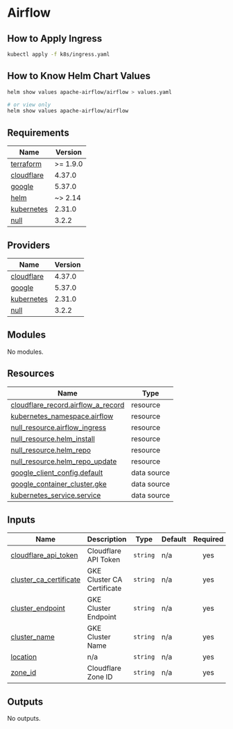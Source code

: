 # Airflow

## How to Apply Ingress

```bash
kubectl apply -f k8s/ingress.yaml
```

## How to Know Helm Chart Values

```bash
helm show values apache-airflow/airflow > values.yaml

# or view only
helm show values apache-airflow/airflow
```

<!-- BEGIN_TF_DOCS -->
## Requirements

| Name | Version |
|------|---------|
| <a name="requirement_terraform"></a> [terraform](#requirement\_terraform) | >= 1.9.0 |
| <a name="requirement_cloudflare"></a> [cloudflare](#requirement\_cloudflare) | 4.37.0 |
| <a name="requirement_google"></a> [google](#requirement\_google) | 5.37.0 |
| <a name="requirement_helm"></a> [helm](#requirement\_helm) | ~> 2.14 |
| <a name="requirement_kubernetes"></a> [kubernetes](#requirement\_kubernetes) | 2.31.0 |
| <a name="requirement_null"></a> [null](#requirement\_null) | 3.2.2 |

## Providers

| Name | Version |
|------|---------|
| <a name="provider_cloudflare"></a> [cloudflare](#provider\_cloudflare) | 4.37.0 |
| <a name="provider_google"></a> [google](#provider\_google) | 5.37.0 |
| <a name="provider_kubernetes"></a> [kubernetes](#provider\_kubernetes) | 2.31.0 |
| <a name="provider_null"></a> [null](#provider\_null) | 3.2.2 |

## Modules

No modules.

## Resources

| Name | Type |
|------|------|
| [cloudflare_record.airflow_a_record](https://registry.terraform.io/providers/cloudflare/cloudflare/4.37.0/docs/resources/record) | resource |
| [kubernetes_namespace.airflow](https://registry.terraform.io/providers/hashicorp/kubernetes/2.31.0/docs/resources/namespace) | resource |
| [null_resource.airflow_ingress](https://registry.terraform.io/providers/hashicorp/null/3.2.2/docs/resources/resource) | resource |
| [null_resource.helm_install](https://registry.terraform.io/providers/hashicorp/null/3.2.2/docs/resources/resource) | resource |
| [null_resource.helm_repo](https://registry.terraform.io/providers/hashicorp/null/3.2.2/docs/resources/resource) | resource |
| [null_resource.helm_repo_update](https://registry.terraform.io/providers/hashicorp/null/3.2.2/docs/resources/resource) | resource |
| [google_client_config.default](https://registry.terraform.io/providers/hashicorp/google/5.37.0/docs/data-sources/client_config) | data source |
| [google_container_cluster.gke](https://registry.terraform.io/providers/hashicorp/google/5.37.0/docs/data-sources/container_cluster) | data source |
| [kubernetes_service.service](https://registry.terraform.io/providers/hashicorp/kubernetes/2.31.0/docs/data-sources/service) | data source |

## Inputs

| Name | Description | Type | Default | Required |
|------|-------------|------|---------|:--------:|
| <a name="input_cloudflare_api_token"></a> [cloudflare\_api\_token](#input\_cloudflare\_api\_token) | Cloudflare API Token | `string` | n/a | yes |
| <a name="input_cluster_ca_certificate"></a> [cluster\_ca\_certificate](#input\_cluster\_ca\_certificate) | GKE Cluster CA Certificate | `string` | n/a | yes |
| <a name="input_cluster_endpoint"></a> [cluster\_endpoint](#input\_cluster\_endpoint) | GKE Cluster Endpoint | `string` | n/a | yes |
| <a name="input_cluster_name"></a> [cluster\_name](#input\_cluster\_name) | GKE Cluster Name | `string` | n/a | yes |
| <a name="input_location"></a> [location](#input\_location) | n/a | `string` | n/a | yes |
| <a name="input_zone_id"></a> [zone\_id](#input\_zone\_id) | Cloudflare Zone ID | `string` | n/a | yes |

## Outputs

No outputs.
<!-- END_TF_DOCS -->
